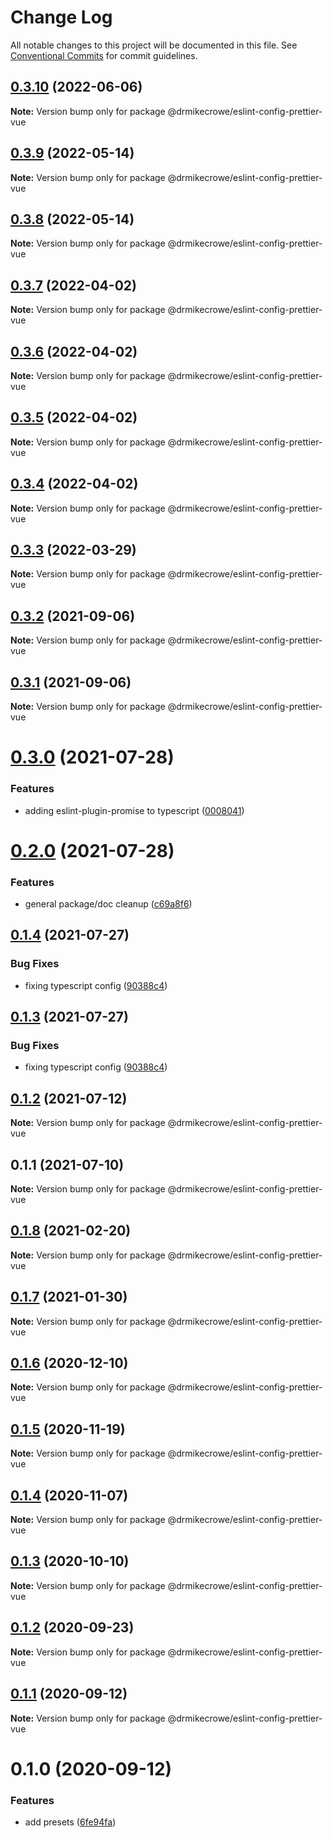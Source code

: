 # Change Log

All notable changes to this project will be documented in this file.
See [Conventional Commits](https://conventionalcommits.org) for commit guidelines.

## [0.3.10](https://github.com/drmikecrowe/configs/compare/@drmikecrowe/eslint-config-prettier-vue@0.3.9...@drmikecrowe/eslint-config-prettier-vue@0.3.10) (2022-06-06)

**Note:** Version bump only for package @drmikecrowe/eslint-config-prettier-vue





## [0.3.9](https://github.com/drmikecrowe/configs/compare/@drmikecrowe/eslint-config-prettier-vue@0.3.8...@drmikecrowe/eslint-config-prettier-vue@0.3.9) (2022-05-14)

**Note:** Version bump only for package @drmikecrowe/eslint-config-prettier-vue





## [0.3.8](https://github.com/drmikecrowe/configs/compare/@drmikecrowe/eslint-config-prettier-vue@0.3.7...@drmikecrowe/eslint-config-prettier-vue@0.3.8) (2022-05-14)

**Note:** Version bump only for package @drmikecrowe/eslint-config-prettier-vue





## [0.3.7](https://github.com/drmikecrowe/configs/compare/@drmikecrowe/eslint-config-prettier-vue@0.3.6...@drmikecrowe/eslint-config-prettier-vue@0.3.7) (2022-04-02)

**Note:** Version bump only for package @drmikecrowe/eslint-config-prettier-vue





## [0.3.6](https://github.com/drmikecrowe/configs/compare/@drmikecrowe/eslint-config-prettier-vue@0.3.5...@drmikecrowe/eslint-config-prettier-vue@0.3.6) (2022-04-02)

**Note:** Version bump only for package @drmikecrowe/eslint-config-prettier-vue





## [0.3.5](https://github.com/drmikecrowe/configs/compare/@drmikecrowe/eslint-config-prettier-vue@0.3.4...@drmikecrowe/eslint-config-prettier-vue@0.3.5) (2022-04-02)

**Note:** Version bump only for package @drmikecrowe/eslint-config-prettier-vue





## [0.3.4](https://github.com/drmikecrowe/configs/compare/@drmikecrowe/eslint-config-prettier-vue@0.3.3...@drmikecrowe/eslint-config-prettier-vue@0.3.4) (2022-04-02)

**Note:** Version bump only for package @drmikecrowe/eslint-config-prettier-vue





## [0.3.3](https://github.com/drmikecrowe/configs/compare/@drmikecrowe/eslint-config-prettier-vue@0.3.2...@drmikecrowe/eslint-config-prettier-vue@0.3.3) (2022-03-29)

**Note:** Version bump only for package @drmikecrowe/eslint-config-prettier-vue





## [0.3.2](https://github.com/drmikecrowe/configs/compare/@drmikecrowe/eslint-config-prettier-vue@0.3.1...@drmikecrowe/eslint-config-prettier-vue@0.3.2) (2021-09-06)

**Note:** Version bump only for package @drmikecrowe/eslint-config-prettier-vue





## [0.3.1](https://github.com/drmikecrowe/configs/compare/@drmikecrowe/eslint-config-prettier-vue@0.3.0...@drmikecrowe/eslint-config-prettier-vue@0.3.1) (2021-09-06)

**Note:** Version bump only for package @drmikecrowe/eslint-config-prettier-vue





# [0.3.0](https://github.com/drmikecrowe/configs/compare/@drmikecrowe/eslint-config-prettier-vue@0.2.0...@drmikecrowe/eslint-config-prettier-vue@0.3.0) (2021-07-28)


### Features

* adding eslint-plugin-promise to typescript ([0008041](https://github.com/drmikecrowe/configs/commit/000804187fc90abc0789626758f4bfedf8e199d8))





# [0.2.0](https://github.com/drmikecrowe/configs/compare/@drmikecrowe/eslint-config-prettier-vue@0.1.4...@drmikecrowe/eslint-config-prettier-vue@0.2.0) (2021-07-28)


### Features

* general package/doc cleanup ([c69a8f6](https://github.com/drmikecrowe/configs/commit/c69a8f60a03531f44d7996955d48d522d9637427))





## [0.1.4](https://github.com/drmikecrowe/configs/compare/@drmikecrowe/eslint-config-prettier-vue@0.1.2...@drmikecrowe/eslint-config-prettier-vue@0.1.4) (2021-07-27)

### Bug Fixes

- fixing typescript config ([90388c4](https://github.com/drmikecrowe/configs/commit/90388c4a744ba11070f668e752123d549994c4fb))

## [0.1.3](https://github.com/drmikecrowe/configs/compare/@drmikecrowe/eslint-config-prettier-vue@0.1.2...@drmikecrowe/eslint-config-prettier-vue@0.1.3) (2021-07-27)

### Bug Fixes

- fixing typescript config ([90388c4](https://github.com/drmikecrowe/configs/commit/90388c4a744ba11070f668e752123d549994c4fb))

## [0.1.2](https://github.com/drmikecrowe/configs/compare/@drmikecrowe/eslint-config-prettier-vue@0.1.1...@drmikecrowe/eslint-config-prettier-vue@0.1.2) (2021-07-12)

**Note:** Version bump only for package @drmikecrowe/eslint-config-prettier-vue

## 0.1.1 (2021-07-10)

**Note:** Version bump only for package @drmikecrowe/eslint-config-prettier-vue

## [0.1.8](https://github.com/drmikecrowe/configs/compare/@drmikecrowe/eslint-config-prettier-vue@0.1.7...@drmikecrowe/eslint-config-prettier-vue@0.1.8) (2021-02-20)

**Note:** Version bump only for package @drmikecrowe/eslint-config-prettier-vue

## [0.1.7](https://github.com/drmikecrowe/configs/compare/@drmikecrowe/eslint-config-prettier-vue@0.1.6...@drmikecrowe/eslint-config-prettier-vue@0.1.7) (2021-01-30)

**Note:** Version bump only for package @drmikecrowe/eslint-config-prettier-vue

## [0.1.6](https://github.com/drmikecrowe/configs/compare/@drmikecrowe/eslint-config-prettier-vue@0.1.5...@drmikecrowe/eslint-config-prettier-vue@0.1.6) (2020-12-10)

**Note:** Version bump only for package @drmikecrowe/eslint-config-prettier-vue

## [0.1.5](https://github.com/drmikecrowe/configs/compare/@drmikecrowe/eslint-config-prettier-vue@0.1.4...@drmikecrowe/eslint-config-prettier-vue@0.1.5) (2020-11-19)

**Note:** Version bump only for package @drmikecrowe/eslint-config-prettier-vue

## [0.1.4](https://github.com/drmikecrowe/configs/compare/@drmikecrowe/eslint-config-prettier-vue@0.1.3...@drmikecrowe/eslint-config-prettier-vue@0.1.4) (2020-11-07)

**Note:** Version bump only for package @drmikecrowe/eslint-config-prettier-vue

## [0.1.3](https://github.com/drmikecrowe/configs/compare/@drmikecrowe/eslint-config-prettier-vue@0.1.2...@drmikecrowe/eslint-config-prettier-vue@0.1.3) (2020-10-10)

**Note:** Version bump only for package @drmikecrowe/eslint-config-prettier-vue

## [0.1.2](https://github.com/drmikecrowe/configs/compare/@drmikecrowe/eslint-config-prettier-vue@0.1.1...@drmikecrowe/eslint-config-prettier-vue@0.1.2) (2020-09-23)

**Note:** Version bump only for package @drmikecrowe/eslint-config-prettier-vue

## [0.1.1](https://github.com/drmikecrowe/configs/compare/@drmikecrowe/eslint-config-prettier-vue@0.1.0...@drmikecrowe/eslint-config-prettier-vue@0.1.1) (2020-09-12)

**Note:** Version bump only for package @drmikecrowe/eslint-config-prettier-vue

# 0.1.0 (2020-09-12)

### Features

- add presets ([6fe94fa](https://github.com/drmikecrowe/configs/commit/6fe94fae4ed9d80b18833c9e5a3f51f710ebda43))
